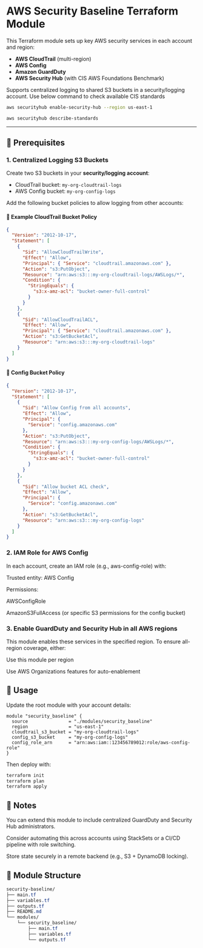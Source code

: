 # AWS Security Baseline Terraform Module

This Terraform module sets up key AWS security services in each account and region:

- **AWS CloudTrail** (multi-region)
- **AWS Config**
- **Amazon GuardDuty**
- **AWS Security Hub** (with CIS AWS Foundations Benchmark)

Supports centralized logging to shared S3 buckets in a security/logging account.
Use below command to check available CIS standards
```bash
aws securityhub enable-security-hub --region us-east-1

aws securityhub describe-standards
```

---

## 🔐 Prerequisites

### 1. Centralized Logging S3 Buckets

Create two S3 buckets in your **security/logging account**:

- CloudTrail bucket: `my-org-cloudtrail-logs`
- AWS Config bucket: `my-org-config-logs`

Add the following bucket policies to allow logging from other accounts:

#### 📘 Example CloudTrail Bucket Policy

```json
{
  "Version": "2012-10-17",
  "Statement": [
    {
      "Sid": "AllowCloudTrailWrite",
      "Effect": "Allow",
      "Principal": { "Service": "cloudtrail.amazonaws.com" },
      "Action": "s3:PutObject",
      "Resource": "arn:aws:s3:::my-org-cloudtrail-logs/AWSLogs/*",
      "Condition": {
        "StringEquals": {
          "s3:x-amz-acl": "bucket-owner-full-control"
        }
      }
    },
    {
      "Sid": "AllowCloudTrailACL",
      "Effect": "Allow",
      "Principal": { "Service": "cloudtrail.amazonaws.com" },
      "Action": "s3:GetBucketAcl",
      "Resource": "arn:aws:s3:::my-org-cloudtrail-logs"
    }
  ]
}
```

#### 📘 Config Bucket Policy
```json
{
  "Version": "2012-10-17",
  "Statement": [
    {
      "Sid": "Allow Config from all accounts",
      "Effect": "Allow",
      "Principal": {
        "Service": "config.amazonaws.com"
      },
      "Action": "s3:PutObject",
      "Resource": "arn:aws:s3:::my-org-config-logs/AWSLogs/*",
      "Condition": {
        "StringEquals": {
          "s3:x-amz-acl": "bucket-owner-full-control"
        }
      }
    },
    {
      "Sid": "Allow bucket ACL check",
      "Effect": "Allow",
      "Principal": {
        "Service": "config.amazonaws.com"
      },
      "Action": "s3:GetBucketAcl",
      "Resource": "arn:aws:s3:::my-org-config-logs"
    }
  ]
}
```
### 2. IAM Role for AWS Config
In each account, create an IAM role (e.g., aws-config-role) with:

Trusted entity: AWS Config

Permissions:

AWSConfigRole

AmazonS3FullAccess (or specific S3 permissions for the config bucket)

### 3. Enable GuardDuty and Security Hub in all AWS regions
This module enables these services in the specified region. To ensure all-region coverage, either:

Use this module per region

Use AWS Organizations features for auto-enablement

## 🚀 Usage
Update the root module with your account details:
```hcl
module "security_baseline" {
  source               = "./modules/security_baseline"
  region               = "us-east-1"
  cloudtrail_s3_bucket = "my-org-cloudtrail-logs"
  config_s3_bucket     = "my-org-config-logs"
  config_role_arn      = "arn:aws:iam::123456789012:role/aws-config-role"
}
```

Then deploy with:
```bash
terraform init
terraform plan
terraform apply
```

## 📝 Notes
You can extend this module to include centralized GuardDuty and Security Hub administrators.

Consider automating this across accounts using StackSets or a CI/CD pipeline with role switching.

Store state securely in a remote backend (e.g., S3 + DynamoDB locking).

## 📌 Module Structure
```css
security-baseline/
├── main.tf
├── variables.tf
├── outputs.tf
├── README.md
└── modules/
    └── security_baseline/
        ├── main.tf
        ├── variables.tf
        └── outputs.tf
```
